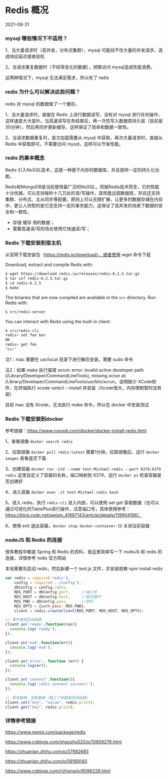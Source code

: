 # Redis 概况

2021-08-31

### mysql 哪些情况下不适用？

1、当大量请求时（高并发，分布式集群），mysql 可能挡不住大量的并发请求，造成响应延迟或者宕机

2、当请求重复数据时（不经常变化的数据），频繁访问 mysql造成性能浪费。

这两种情况下，mysql 无法满足需求，所以有了 redis

### redis 为什么可以解决这些问题？

redis 对 mysql 的数据做了一个缓存。

1、当大量请求时，直接在 Redis 上进行数据读写，没有对 mysql 进行任何操作，这样速度大大提升。当高速读写任务结束后，再一次性写入数据库持久层（目前是30分钟），然后再同步更新缓存，这样保证了效率和数据一致性。

2、当请求数据重复时，首次加载需要从 mysql 中获取，再次大量请求时，直接从 Redis 中获取即可，不需要访问 mysql，这样可以节省性能。

### redis 的基本概念

Redis 引入NoSQL技术，这是一种基于内存的数据库，并且提供一定的持久化功能。

Redis和MongoDB是当前使用最广泛的NoSQL，而就Redis技术而言，它的性能十分优越，可以支持每秒十几万此的读/写操作，其性能远超数据库，并且还支持集群、分布式、主从同步等配置，原则上可以无限扩展，让更多的数据存储在内存中，更让人欣慰的是它还支持一定的事务能力，这保证了高并发的场景下数据的安全和一致性。

- 存储 缓存 用的数据；
- 需要高速读/写的场合使用它快速读/写；

### Redis 下载安装到宿主机

从官网下载安装包（https://redis.io/download），或者使用 wget 命令下载

Download, extract and compile Redis with:

```bash
$ wget https://download.redis.io/releases/redis-6.2.5.tar.gz
$ tar xzf redis-6.2.5.tar.gz
$ cd redis-6.2.5
$ make
```

The binaries that are now compiled are available in the `src` directory. Run Redis with:

```bash
$ src/redis-server
```

You can interact with Redis using the built-in client:

```bash
$ src/redis-cli
redis> set foo bar
OK
redis> get foo
"bar"
```

注1：mac 需要在 usr/local 目录下进行解压安装，需要 sudo 命令

注2：如果 make 执行报错 xcrun: error: invalid active developer path (/Library/Developer/CommandLineTools), missing xcrun at: /Library/Developer/CommandLineTools/usr/bin/xcrun，说明缺少 XCode软件，在终端执行 xcode-select --install 并安装（Xcode很大，内存限制暂时没有装）

目前 mac 没有 Xcode，无法执行 make 命令，所以在 docker 中安装测试

### Redis 下载安装到docker

参考链接：https://www.runoob.com/docker/docker-install-redis.html

1、查看镜像 `docker search redis`

2、拉取镜像 `docker pull redis:latest` 需要1分钟。拉取镜像后，运行 `docker images` 查看是否下载

3、创建容器 `docker run -itd --name test-Michael-redis --port 6379:6379 redis` 这里自定义了容器的名称，端口映射到 6379，运行 `docker ps` 检查容器是否创建好

4、进入容器 `docker exec -it test-Michael-redis bash`

5、进入 redis，执行 `redis-cli` 进入内部，可以使用 set get 获取数据（也可以通过可视化的TablePlus进行操作，注意端口号，具体使用参考：https://blog.csdn.net/weixin_41697143/article/details/119904196）

6、使用 exit 退出容器，`docker stop docker-container-ID` 关闭当前容器

### nodeJS 和 Redis 的连接

很多教程中都是 Spring 和 Redis 的资料，我这里简单写一下 nodeJS 和 redis 的连接，详情参考 redis 官方网站

本地需要先启动 redis，然后新建一个 test.js 文件，并安装依赖 npm install redis

~~~js
var redis = require('redis'),
    config = require('../config'),
    dbConfig = config.redis,
    RDS_PORT = dbConfig.port,     //端口号
    RDS_HOST = dbConfig.host,     //服务器IP
    RDS_PWD = dbConfig.pass,      //密码
    RDS_OPTS = {auth_pass: RDS_PWD},
    client = redis.createClient(RDS_PORT, RDS_HOST, RDS_OPTS);

// 事件触发回调函数
client.on('ready',function(res){
  console.log('ready');
});

client.on('end',function(err){
  console.log('end');
});

client.on('error', function (err) {
  console.log(err);
});

client.on('connect',function(){
  console.log('redis connect success!');
});

// 更改数据、获取数据（第三个参数是回调函数）
client.set("key", "value", redis.print);
client.get("key", redis.print);
~~~



### 详情参考链接

https://www.npmjs.com/package/redis

https://www.cnblogs.com/shaozhu520/p/10859276.html

https://zhuanlan.zhihu.com/p/37982685

https://zhuanlan.zhihu.com/p/59168140

https://www.cnblogs.com/rjzheng/p/9096228.html
